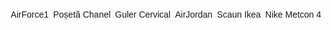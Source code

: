 <html lang="ro">
<head>
    <meta charset="UTF-8">
    <meta name="viewport" content="width=device-width, initial-scale=1.0">
    <title>Modele 3D cu Limită de Activitate</title>
    <style>
        body {
            font-family: Arial, sans-serif;
            background-image: url('fundal.jpg');
            background-size: cover;
            background-position: center;
            display: flex;
            flex-wrap: wrap;
            justify-content: space-around;
            padding: 20px;
        }
        .model {
            margin-bottom: 20px;
            position: relative;
        }
        .model-name {
            color: #FFFFFF;
            margin-top: 10px;
        }
        .inactive {
            pointer-events: none;
            opacity: 0.5;
        }
    </style>
</head>
<body>

<div class="model active" id="model1" data-src="https://augmentedrealityweb.github.io/AF1/index.html">AirForce1</div>
<div class="model" id="model2" data-src="https://augmentedrealityweb.github.io/Chanel/index.html">Poșetă Chanel</div>
<div class="model" id="model3" data-src="https://augmentedrealityweb.github.io/Guler-Cervical/index.html">Guler Cervical</div>
<div class="model" id="model4" data-src="https://augmentedrealityweb.github.io/Jordan/index.html">AirJordan</div>
<div class="model" id="model5" data-src="https://augmentedrealityweb.github.io/Scaun-Ikea/index.html">Scaun Ikea</div>
<div class="model" id="model6" data-src="https://augmentedrealityweb.github.io/Nike/index.html">Nike Metcon 4</div>

<script>
    document.addEventListener("DOMContentLoaded", function() {
        const models = document.querySelectorAll('.model');

        function deactivateAllModels() {
            models.forEach(model => {
                const iframe = model.querySelector('iframe');
                if (iframe) {
                    // Salvează src într-un atribut de date și elimină src pentru a opri redarea
                    model.setAttribute('data-active-src', iframe.src);
                    iframe.src = '';
                }
                model.classList.add('inactive');
            });
        }

        models.forEach(model => {
            model.addEventListener('click', function() {
                deactivateAllModels();
                
                // Creați sau actualizați iframe-ul numai pentru modelul activat
                let iframe = model.querySelector('iframe');
                if (!iframe) {
                    iframe = document.createElement('iframe');
                    iframe.style.width = '200px';
                    iframe.style.height = '240px';
                    iframe.style.border = 'none';
                    iframe.style.borderRadius = '80px';
                    iframe.style.transform = 'scale(1)';
                    iframe.style.transformOrigin = '0 0';
                    iframe.style.overflow = 'hidden';
                    model.appendChild(iframe);
                }
                // Setează src din atributul de date pentru a reactiva redarea
                iframe.src = model.getAttribute('data-active-src') || model.getAttribute('data-src');
                
                model.classList.remove('inactive');
            });
        });

        // Inițial, dezactivează toate modelele
        deactivateAllModels();
        // Activează primul model
        models[0].click();
    });
</script>
</body>
